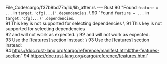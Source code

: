 File_Code/cargo/f37b9bd77a/lib/lib_after.rs --- Rust
90                                 "Found `feature = ...` in `target.'cfg(...)'.dependencies`. \                                                             90                                 "Found `feature = ...` in `target.'cfg(...)'.dependencies`. \
91                                  This key is not supported for selecting dependencies \                                                                   91                                  This key is not supported for selecting dependencies \
92                                  and will not work as expected. \                                                                                         92                                  and will not work as expected. \
93                                  Use the [features] section instead: \                                                                                    93                                  Use the [features] section instead: \
94                                  https://doc.rust-lang.org/cargo/reference/manifest.html#the-features-section"                                            94                                  https://doc.rust-lang.org/cargo/reference/features.html"

